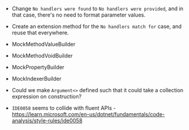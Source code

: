 * Change `No handlers were found` to `No handlers were provided`, and in that case, there's no need to format parameter values.
* Create an extension method for the `No handlers match for` case, and reuse that everywhere.

* MockMethodValueBuilder
* MockMethodVoidBuilder
* MockPropertyBuilder
* MockIndexerBuilder

* Could we make `Argument<>` defined such that it could take a collection expression on construction?
* `IDE0058` seems to collide with fluent APIs - https://learn.microsoft.com/en-us/dotnet/fundamentals/code-analysis/style-rules/ide0058